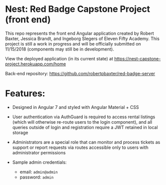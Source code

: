 # Nest: Red Badge Capstone Project (front end)

This repo represents the front end Angular application created by Robert Baxter, Jessica Brandt, and Ingeborg Slegers of Eleven Fifty Academy. This project is still a work in progress and will be officially submitted on 11/15/2018 (components may still be in development).

View the deployed application (in its current state) at https://nest-capstone-project.herokuapp.com/home

Back-end repository: https://github.com/robertpbaxter/red-badge-server

# Features:

- Designed in Angular 7 and styled with Angular Material + CSS

- User authentication via AuthGuard is required to access rental listings (which will otherwise re-route users to the login component), and all queries outside of login and registration require a JWT retained in local storage

- Administrators are a special role that can monitor and process tickets as support or report requests via routes accessible only to users with administrator permissions

- Sample admin credentials:
  - email: `admin@admin`
  - password: `admin`
